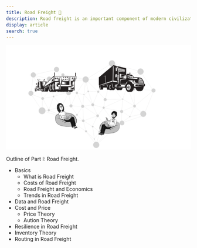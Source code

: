 ```yaml
---
title: Road Freight 🚚
description: Road freight is an important component of modern civilization
display: article
search: true
---
```


![](assets/road_freight_cover.png)

Outline of Part I: Road Freight.


- Basics
  - What is Road Freight
  - Costs of Road Freight
  - Road Freight and Economics
  - Trends in Road Freight
- Data and Road Freight
- Cost and Price
  - Price Theory
  - Aution Theory
- Resilience in Road Freight
- Inventory Theory
- Routing in Road Freight
